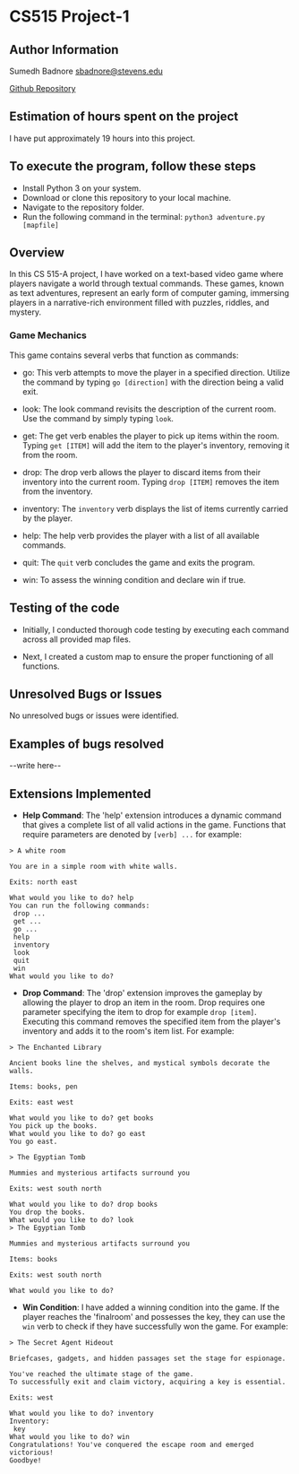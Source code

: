 # CS515 Project-1

## Author Information
Sumedh Badnore 
sbadnore@stevens.edu

[Github Repository](https://github.com/sumedhbadnore/CS515_Project_2)

## Estimation of hours spent on the project
I have put approximately 19 hours into this project.

## To execute the program, follow these steps
- Install Python 3 on your system.
- Download or clone this repository to your local machine.
- Navigate to the repository folder.
- Run the following command in the terminal: `python3 adventure.py [mapfile]`

## Overview
In this CS 515-A project, I have worked on a text-based video game where players navigate a world through textual commands. These games, known as text adventures, represent an early form of computer gaming, immersing players in a narrative-rich environment filled with puzzles, riddles, and mystery.

### Game Mechanics
This game contains several verbs that function as commands:
- go: This verb attempts to move the player in a specified direction. Utilize the command by typing `go [direction]` with the direction being a valid exit.

- look: The look command revisits the description of the current room. Use the command by simply typing `look`.

- get: The get verb enables the player to pick up items within the room. Typing `get [ITEM]` will add the item to the player's inventory, removing it from the room.

- drop: The drop verb allows the player to discard items from their inventory into the current room. Typing `drop [ITEM]` removes the item from the inventory.

- inventory: The `inventory` verb displays the list of items currently carried by the player.

- help: The help verb provides the player with a list of all available commands.

- quit: The `quit` verb concludes the game and exits the program.

- win: To assess the winning condition and declare win if true.

## Testing of the code
- Initially, I conducted thorough code testing by executing each command across all provided map files.
  
- Next, I created a custom map to ensure the proper functioning of all functions.

## Unresolved Bugs or Issues
No unresolved bugs or issues were identified.


## Examples of bugs resolved
--write here--


## Extensions Implemented
- **Help Command**: The 'help' extension introduces a dynamic command that gives a complete list of all valid actions in the game. Functions that require parameters are denoted by `[verb] ...` for example:

```
> A white room

You are in a simple room with white walls.

Exits: north east

What would you like to do? help
You can run the following commands:
 drop ...
 get ...
 go ...
 help
 inventory
 look
 quit
 win
What would you like to do?
```
- **Drop Command**: The 'drop' extension improves the gameplay by allowing the player to drop an item in the room. Drop requires one parameter specifying the item to drop for example `drop [item]`. Executing this command removes the specified item from the player's inventory and adds it to the room's item list. For example:
```
> The Enchanted Library

Ancient books line the shelves, and mystical symbols decorate the walls.

Items: books, pen

Exits: east west

What would you like to do? get books
You pick up the books.     
What would you like to do? go east
You go east.

> The Egyptian Tomb

Mummies and mysterious artifacts surround you

Exits: west south north

What would you like to do? drop books
You drop the books.
What would you like to do? look
> The Egyptian Tomb

Mummies and mysterious artifacts surround you

Items: books

Exits: west south north

What would you like to do?
```

- **Win Condition**: I have added a winning condition into the game. If the player reaches the 'finalroom' and possesses the key, they can use the `win` verb to check if they have successfully won the game. For example:
```
> The Secret Agent Hideout

Briefcases, gadgets, and hidden passages set the stage for espionage.

You've reached the ultimate stage of the game.
To successfully exit and claim victory, acquiring a key is essential.

Exits: west

What would you like to do? inventory
Inventory:
 key
What would you like to do? win
Congratulations! You've conquered the escape room and emerged victorious!
Goodbye!
```